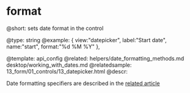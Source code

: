 format
=============


@short: sets date format in the control
	

@type: string
@example: 
{ view:"datepicker", label:"Start date", name:"start", format:"%d  %M %Y" },

@template:	api_config
@related:
	helpers/date_formatting_methods.md
    desktop/working_with_dates.md
@relatedsample:
	13_form/01_controls/13_datepicker.html
@descr:

Date formatting specifiers are described in the [related article](helpers/date_formatting_methods.md)


